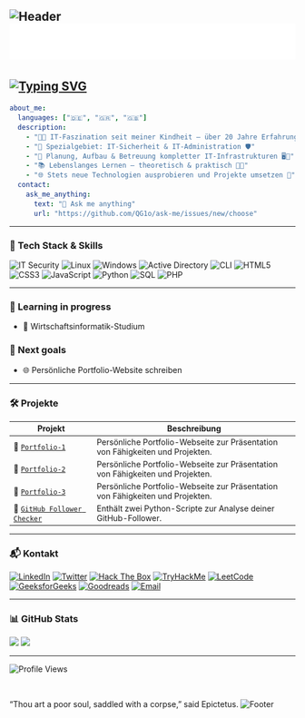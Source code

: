 ![Header](https://capsule-render.vercel.app/api?type=waving&color=672FAE&height=200&section=header)
![Hi, I'm Georgios Tertlidis!](https://raw.githubusercontent.com/QG1o/QG1o/main/header.svg)
---

[![Typing SVG](https://readme-typing-svg.demolab.com?font=Roboto+Mono+&weight=900&size=30&letterSpacing=0.25em&pause=1000&color=672FAE&vCenter=true&random=true&width=1000&height=100&lines=IT-Administrator+%E2%80%A2+Security+Enthusiast)](https://git.io/typing-svg)
---
```yaml
about_me:
  languages: ["🇩🇪", "🇬🇷", "🇬🇧"]
  description:
    - "🧑‍💻 IT-Faszination seit meiner Kindheit – über 20 Jahre Erfahrung 🌟"
    - "🔐 Spezialgebiet: IT-Sicherheit & IT-Administration 🛡️"
    - "🏢 Planung, Aufbau & Betreuung kompletter IT-Infrastrukturen 🖥️💾"
    - "📚 Lebenslanges Lernen – theoretisch & praktisch 🧠✨"
    - "🌐 Stets neue Technologien ausprobieren und Projekte umsetzen 🚀"
  contact:
    ask_me_anything:
      text: "💬 Ask me anything"
      url: "https://github.com/QG1o/ask-me/issues/new/choose"

```
---

### 🧰 Tech Stack & Skills

![IT Security](https://img.shields.io/badge/IT_Security-DC143C?style=plastic&logo=fortinet&logoColor=white)
![Linux](https://img.shields.io/badge/Linux-FCC624?style=plastic&logo=linux&logoColor=black)
![Windows](https://img.shields.io/badge/Windows-0078D6?style=plastic&logo=windows&logoColor=white)
![Active Directory](https://img.shields.io/badge/Active_Directory-003366?style=plastic&logo=microsoft-active-directory&logoColor=white)
![CLI](https://img.shields.io/badge/CLI-000000?style=plastic&logo=gnu-bash&logoColor=white)
![HTML5](https://img.shields.io/badge/HTML5-E44D26?style=plastic&logo=html5&logoColor=white)
![CSS3](https://img.shields.io/badge/CSS3-264DE4?style=plastic&logo=css3&logoColor=white)
![JavaScript](https://img.shields.io/badge/JavaScript-F0DB4F?style=plastic&logo=javascript&logoColor=black)
![Python](https://img.shields.io/badge/Python-3776AB?style=plastic&logo=python&logoColor=yellow)
![SQL](https://img.shields.io/badge/SQL-003B57?style=plastic&logo=sqlite&logoColor=white)
![PHP](https://img.shields.io/badge/PHP-777BB4?style=plastic&logo=php&logoColor=white)

---


### 🎯 Learning in progress

- 📘 Wirtschaftsinformatik-Studium

### 🎯 Next goals

- 🌐 Persönliche Portfolio-Website schreiben

---

### 🛠 Projekte

| Projekt                 | Beschreibung                                                  |
|------------------------|--------------------------------------------------------------|
| 🌟 [`Portfolio-1`](https://qg1o.github.io/portfolio1/)          | Persönliche Portfolio-Webseite zur Präsentation von Fähigkeiten und Projekten. |
| 🚀 [`Portfolio-2`](https://qg1o.github.io/portfolio2/)          | Persönliche Portfolio-Webseite zur Präsentation von Fähigkeiten und Projekten. |
| 🎨 [`Portfolio-3`](https://qg1o.netlify.app/)          | Persönliche Portfolio-Webseite zur Präsentation von Fähigkeiten und Projekten. |
| 🐙 [`GitHub Follower Checker`](https://github.com/QG1o/github-follower-checker) | Enthält zwei Python-Scripte zur Analyse deiner GitHub-Follower. |



---

### 📬 Kontakt

[![LinkedIn](https://img.shields.io/badge/LinkedIn-0A66C2?style=plastic&logo=linkedin&logoColor=white)](https://www.linkedin.com/in/georgiost/)
[![Twitter](https://img.shields.io/badge/Twitter-1DA1F2?style=plastic&logo=twitter&logoColor=white)](https://twitter.com/QG1o_)
[![Hack The Box](https://img.shields.io/badge/Hack_The_Box-9FEF00?style=plastic&logo=hackthebox&logoColor=1A472A)](https://app.hackthebox.com/profile/1004159)
[![TryHackMe](https://img.shields.io/badge/TryHackMe-212C42?style=plastic&logo=tryhackme&logoColor=white)](https://tryhackme.com/p/QG1o)
[![LeetCode](https://img.shields.io/badge/LeetCode-FFA116?style=plastic&logo=leetcode&logoColor=white)](https://leetcode.com/u/QG1o/)
[![GeeksforGeeks](https://img.shields.io/badge/GeeksforGeeks-2F8D46?style=plastic&logo=geeksforgeeks&logoColor=white)](https://www.geeksforgeeks.org/user/qg1o/)
[![Goodreads](https://img.shields.io/badge/Goodreads-372213?style=plastic&logo=goodreads&logoColor=white)](https://www.goodreads.com/user/show/192287066-georgios)
[![Email](https://img.shields.io/badge/Email-0078D4?style=plastic&logo=minutemailer&logoColor=white)](mailto:g@mioo.slmail.me)


---
### 📊 GitHub Stats

<div>
  <img src="https://github-readme-stats.vercel.app/api?username=QG1o&show_icons=true&theme=tokyonight&hide_title=true&v=2" height="180" />
<img src="https://github-readme-stats.vercel.app/api/top-langs/?username=QG1o&layout=compact&theme=tokyonight&v=2" height="180" />
</div>

---

![Profile Views](https://komarev.com/ghpvc/?username=QG1o&style=plastic&color=blue)

&nbsp;

“Thou art a poor soul, saddled with a corpse,” said Epictetus. 
![Footer](https://capsule-render.vercel.app/api?type=waving&color=672FAE&height=120&section=footer&fontSize=30&fontColor=87CEFA)
